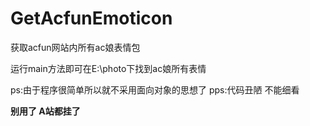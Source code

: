 # GetAcfunEmoticon
获取acfun网站内所有ac娘表情包

运行main方法即可在E:\photo下找到ac娘所有表情

ps:由于程序很简单所以就不采用面向对象的思想了
pps:代码丑陋 不能细看

**别用了 A站都挂了**
